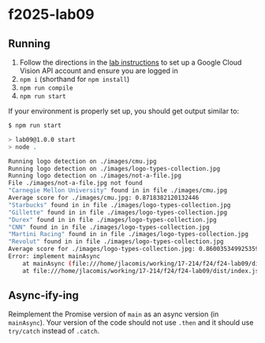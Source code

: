 # f2025-lab09

## Running

1. Follow the directions in the [lab instructions](https://github.com/CMU-17-214/f2025/blob/main/labs/lab09.md) to set up a Google Cloud Vision API account and ensure you are logged in
1. `npm i` (shorthand for `npm install`)
1. `npm run compile`
1. `npm run start`

If your environment is properly set up, you should get output similar to:

```bash
$ npm run start

> lab09@1.0.0 start
> node .

Running logo detection on ./images/cmu.jpg
Running logo detection on ./images/logo-types-collection.jpg
Running logo detection on ./images/not-a-file.jpg
File ./images/not-a-file.jpg not found
"Carnegie Mellon University" found in in file ./images/cmu.jpg
Average score for ./images/cmu.jpg: 0.8718382120132446
"Starbucks" found in in file ./images/logo-types-collection.jpg
"Gillette" found in in file ./images/logo-types-collection.jpg
"Durex" found in in file ./images/logo-types-collection.jpg
"CNN" found in in file ./images/logo-types-collection.jpg
"Martini Racing" found in in file ./images/logo-types-collection.jpg
"Revolut" found in in file ./images/logo-types-collection.jpg
Average score for ./images/logo-types-collection.jpg: 0.8600353499253591
Error: implement mainAsync
    at mainAsync (file:///home/jlacomis/working/17-214/f24/f24-lab09/dist/index.js:55:19)
    at file:///home/jlacomis/working/17-214/f24/f24-lab09/dist/index.js:65:1
```

## Async-ify-ing

Reimplement the Promise version of `main` as an async version (in `mainAsync`). Your version of the code should not use `.then` and it should use `try/catch` instead of `.catch`.
